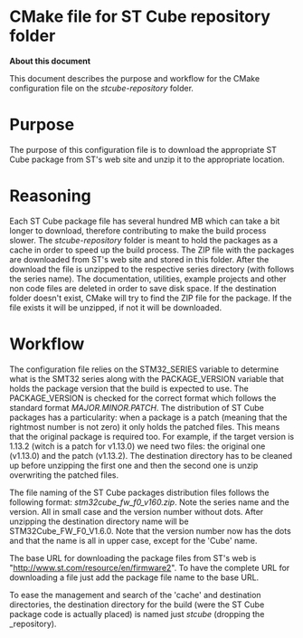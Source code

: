 # CMake file for ST Cube repository folder

**About this document**

This document describes the purpose and workflow for the CMake configuration file on the *stcube-repository* folder.


<a name="Purpose"></a>
# Purpose

The purpose of this configuration file is to download the appropriate ST Cube package from ST's web site and unzip it to the appropriate location.


<a name="Reasoning"></a>
# Reasoning

Each ST Cube package file has several hundred MB which can take a bit longer to download, therefore contributing to make the build process slower. 
The *stcube-repository* folder is meant to hold the packages as a cache in order to speed up the build process.
The ZIP file with the packages are downloaded from ST's web site and stored in this folder.
After the download the file is unzipped to the respective series directory (with follows the series name). The documentation, utilities, example projects and other non code files are deleted in order to save disk space.
If the destination folder doesn't exist, CMake will try to find the ZIP file for the package. If the file exists it will be unzipped, if not it will be downloaded.     


<a name="workflow"></a>
# Workflow

The configuration file relies on the STM32_SERIES variable to determine what is the SMT32 series along with the PACKAGE_VERSION variable that holds the package version that the build is expected to use.
The PACKAGE_VERSION is checked for the correct format which follows the standard format _MAJOR.MINOR.PATCH_.
The distribution of ST Cube packages has a particularity: when a package is a patch (meaning that the rightmost number is not zero) it only holds the patched files. This means that the original package is required too. 
For example, if the target version is 1.13.2 (witch is a patch for v1.13.0) we need two files: the original one (v1.13.0) and the patch (v1.13.2). The destination directory has to be cleaned up before unzipping the first one and then the second one is unzip overwriting the patched files.

The file naming of the ST Cube packages distribution files follows the following format: *stm32cube_fw_f0_v160.zip*.
Note the series name and the version. All in small case and the version number without dots.
After unzipping the destination directory name will be STM32Cube_FW_F0_V1.6.0.
Note that the version number now has the dots and that the name is all in upper case, except for the 'Cube' name.

The base URL for downloading the package files from ST's web is "http://www.st.com/resource/en/firmware2". To have the complete URL for downloading a file just add the package file name to the base URL.

To ease the management and search of the 'cache' and destination directories, the destination directory for the build (were the ST Cube package code is actually placed) is named just *stcube* (dropping the _repository).
